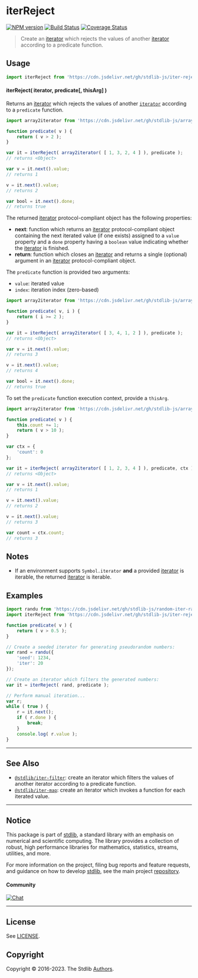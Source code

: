 <!--

@license Apache-2.0

Copyright (c) 2019 The Stdlib Authors.

Licensed under the Apache License, Version 2.0 (the "License");
you may not use this file except in compliance with the License.
You may obtain a copy of the License at

   http://www.apache.org/licenses/LICENSE-2.0

Unless required by applicable law or agreed to in writing, software
distributed under the License is distributed on an "AS IS" BASIS,
WITHOUT WARRANTIES OR CONDITIONS OF ANY KIND, either express or implied.
See the License for the specific language governing permissions and
limitations under the License.

-->

# iterReject

[![NPM version][npm-image]][npm-url] [![Build Status][test-image]][test-url] [![Coverage Status][coverage-image]][coverage-url] <!-- [![dependencies][dependencies-image]][dependencies-url] -->

> Create an [iterator][mdn-iterator-protocol] which rejects the values of another [iterator][mdn-iterator-protocol] according to a predicate function.

<!-- Section to include introductory text. Make sure to keep an empty line after the intro `section` element and another before the `/section` close. -->

<section class="intro">

</section>

<!-- /.intro -->

<!-- Package usage documentation. -->



<section class="usage">

## Usage

```javascript
import iterReject from 'https://cdn.jsdelivr.net/gh/stdlib-js/iter-reject@deno/mod.js';
```

#### iterReject( iterator, predicate\[, thisArg] )

Returns an [iterator][mdn-iterator-protocol] which rejects the values of another [`iterator`][mdn-iterator-protocol] according to a `predicate` function.

```javascript
import array2iterator from 'https://cdn.jsdelivr.net/gh/stdlib-js/array-to-iterator@deno/mod.js';

function predicate( v ) {
    return ( v > 2 );
}

var it = iterReject( array2iterator( [ 1, 3, 2, 4 ] ), predicate );
// returns <Object>

var v = it.next().value;
// returns 1

v = it.next().value;
// returns 2

var bool = it.next().done;
// returns true
```

The returned [iterator][mdn-iterator-protocol] protocol-compliant object has the following properties:

-   **next**: function which returns an [iterator][mdn-iterator-protocol] protocol-compliant object containing the next iterated value (if one exists) assigned to a `value` property and a `done` property having a `boolean` value indicating whether the [iterator][mdn-iterator-protocol] is finished.
-   **return**: function which closes an [iterator][mdn-iterator-protocol] and returns a single (optional) argument in an [iterator][mdn-iterator-protocol] protocol-compliant object.

The `predicate` function is provided two arguments:

-   `value`: iterated value
-   `index`: iteration index (zero-based)

```javascript
import array2iterator from 'https://cdn.jsdelivr.net/gh/stdlib-js/array-to-iterator@deno/mod.js';

function predicate( v, i ) {
    return ( i >= 2 );
}

var it = iterReject( array2iterator( [ 3, 4, 1, 2 ] ), predicate );
// returns <Object>

var v = it.next().value;
// returns 3

v = it.next().value;
// returns 4

var bool = it.next().done;
// returns true
```

To set the `predicate` function execution context, provide a `thisArg`.

<!-- eslint-disable no-invalid-this -->

```javascript
import array2iterator from 'https://cdn.jsdelivr.net/gh/stdlib-js/array-to-iterator@deno/mod.js';

function predicate( v ) {
    this.count += 1;
    return ( v > 10 );
}

var ctx = {
    'count': 0
};

var it = iterReject( array2iterator( [ 1, 2, 3, 4 ] ), predicate, ctx );
// returns <Object>

var v = it.next().value;
// returns 1

v = it.next().value;
// returns 2

v = it.next().value;
// returns 3

var count = ctx.count;
// returns 3
```

</section>

<!-- /.usage -->

<!-- Package usage notes. Make sure to keep an empty line after the `section` element and another before the `/section` close. -->

<section class="notes">

## Notes

-   If an environment supports `Symbol.iterator` **and** a provided [iterator][mdn-iterator-protocol] is iterable, the returned [iterator][mdn-iterator-protocol] is iterable.

</section>

<!-- /.notes -->

<!-- Package usage examples. -->

<section class="examples">

## Examples

<!-- eslint no-undef: "error" -->

```javascript
import randu from 'https://cdn.jsdelivr.net/gh/stdlib-js/random-iter-randu@deno/mod.js';
import iterReject from 'https://cdn.jsdelivr.net/gh/stdlib-js/iter-reject@deno/mod.js';

function predicate( v ) {
    return ( v > 0.5 );
}

// Create a seeded iterator for generating pseudorandom numbers:
var rand = randu({
    'seed': 1234,
    'iter': 20
});

// Create an iterator which filters the generated numbers:
var it = iterReject( rand, predicate );

// Perform manual iteration...
var r;
while ( true ) {
    r = it.next();
    if ( r.done ) {
        break;
    }
    console.log( r.value );
}
```

</section>

<!-- /.examples -->

<!-- Section to include cited references. If references are included, add a horizontal rule *before* the section. Make sure to keep an empty line after the `section` element and another before the `/section` close. -->

<section class="references">

</section>

<!-- /.references -->

<!-- Section for related `stdlib` packages. Do not manually edit this section, as it is automatically populated. -->

<section class="related">

* * *

## See Also

-   <span class="package-name">[`@stdlib/iter-filter`][@stdlib/iter/filter]</span><span class="delimiter">: </span><span class="description">create an iterator which filters the values of another iterator according to a predicate function.</span>
-   <span class="package-name">[`@stdlib/iter-map`][@stdlib/iter/map]</span><span class="delimiter">: </span><span class="description">create an iterator which invokes a function for each iterated value.</span>

</section>

<!-- /.related -->

<!-- Section for all links. Make sure to keep an empty line after the `section` element and another before the `/section` close. -->


<section class="main-repo" >

* * *

## Notice

This package is part of [stdlib][stdlib], a standard library with an emphasis on numerical and scientific computing. The library provides a collection of robust, high performance libraries for mathematics, statistics, streams, utilities, and more.

For more information on the project, filing bug reports and feature requests, and guidance on how to develop [stdlib][stdlib], see the main project [repository][stdlib].

#### Community

[![Chat][chat-image]][chat-url]

---

## License

See [LICENSE][stdlib-license].


## Copyright

Copyright &copy; 2016-2023. The Stdlib [Authors][stdlib-authors].

</section>

<!-- /.stdlib -->

<!-- Section for all links. Make sure to keep an empty line after the `section` element and another before the `/section` close. -->

<section class="links">

[npm-image]: http://img.shields.io/npm/v/@stdlib/iter-reject.svg
[npm-url]: https://npmjs.org/package/@stdlib/iter-reject

[test-image]: https://github.com/stdlib-js/iter-reject/actions/workflows/test.yml/badge.svg?branch=main
[test-url]: https://github.com/stdlib-js/iter-reject/actions/workflows/test.yml?query=branch:main

[coverage-image]: https://img.shields.io/codecov/c/github/stdlib-js/iter-reject/main.svg
[coverage-url]: https://codecov.io/github/stdlib-js/iter-reject?branch=main

<!--

[dependencies-image]: https://img.shields.io/david/stdlib-js/iter-reject.svg
[dependencies-url]: https://david-dm.org/stdlib-js/iter-reject/main

-->

[chat-image]: https://img.shields.io/gitter/room/stdlib-js/stdlib.svg
[chat-url]: https://app.gitter.im/#/room/#stdlib-js_stdlib:gitter.im

[stdlib]: https://github.com/stdlib-js/stdlib

[stdlib-authors]: https://github.com/stdlib-js/stdlib/graphs/contributors

[umd]: https://github.com/umdjs/umd
[es-module]: https://developer.mozilla.org/en-US/docs/Web/JavaScript/Guide/Modules

[deno-url]: https://github.com/stdlib-js/iter-reject/tree/deno
[umd-url]: https://github.com/stdlib-js/iter-reject/tree/umd
[esm-url]: https://github.com/stdlib-js/iter-reject/tree/esm
[branches-url]: https://github.com/stdlib-js/iter-reject/blob/main/branches.md

[stdlib-license]: https://raw.githubusercontent.com/stdlib-js/iter-reject/main/LICENSE

[mdn-iterator-protocol]: https://developer.mozilla.org/en-US/docs/Web/JavaScript/Reference/Iteration_protocols#The_iterator_protocol

<!-- <related-links> -->

[@stdlib/iter/filter]: https://github.com/stdlib-js/iter-filter/tree/deno

[@stdlib/iter/map]: https://github.com/stdlib-js/iter-map/tree/deno

<!-- </related-links> -->

</section>

<!-- /.links -->
